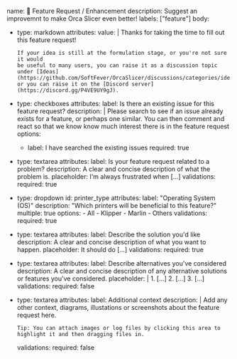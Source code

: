 name: 🚀 Feature Request / Enhancement
description: Suggest an improvemnt to make Orca Slicer even better!
labels: ["feature"]
body:
  - type: markdown
    attributes:
      value: |
        Thanks for taking the time to fill out this feature request!

        If your idea is still at the formulation stage, or you're not sure it would
        be useful to many users, you can raise it as a discussion topic under [Ideas](https://github.com/SoftFever/OrcaSlicer/discussions/categories/ideas)
        or you can raise it on the [Discord server](https://discord.gg/P4VE9UY9gJ).
  - type: checkboxes
    attributes:
      label: Is there an existing issue for this feature request?
      description: |
        Please search to see if an issue already exists for a feature, or perhaps one similar.
        You can then comment and react so that we know know much interest there is in the feature request
      options:
      - label: I have searched the existing issues
        required: true
  - type: textarea
    attributes:
      label: Is your feature request related to a problem?
      description: A clear and concise description of what the problem is.
      placeholder: I'm always frustrated when [...]
    validations:
      required: true
  - type: dropdown
    id: printer_type
    attributes:
      label: "Operating System (OS)"
      description: "Which printers will be beneficial to this feature?"
      multiple: true
      options:
        - All
        - Klipper
        - Marlin
        - Others
    validations:
      required: true  
  - type: textarea
    attributes:
      label: Describe the solution you'd like
      description: A clear and concise description of what you want to happen.
      placeholder: It should do [...]
    validations:
      required: true
  - type: textarea
    attributes:
      label: Describe alternatives you've considered
      description: A clear and concise description of any alternative solutions or features you've considered.
      placeholder: |
        1. [...]
        2. [...]
        3. [...]
    validations:
      required: false
  - type: textarea
    attributes:
      label: Additional context
      description: |
        Add any other context, diagrams, illustations or screenshots about the feature request here.

        Tip: You can attach images or log files by clicking this area to highlight it and then dragging files in.
    validations:
      required: false
